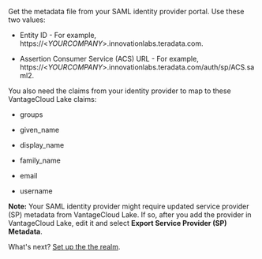 Get the metadata file from your SAML identity provider portal. Use these two values:

-   Entity ID - For example, https://<*YOURCOMPANY*>.innovationlabs.teradata.com.


-   Assertion Consumer Service (ACS) URL - For example, https://<*YOURCOMPANY*>.innovationlabs.teradata.com/auth/sp/ACS.saml2.


You also need the claims from your identity provider to map to these VantageCloud Lake claims:

-   groups


-   given_name


-   display_name


-   family_name


-   email


-   username


**Note:** Your SAML identity provider might require updated service provider (SP) metadata from VantageCloud Lake. If so, after you add the provider in VantageCloud Lake, edit it and select **Export Service Provider (SP) Metadata**.

What's next? [Set up the the realm](ruf1680184116601.md).

